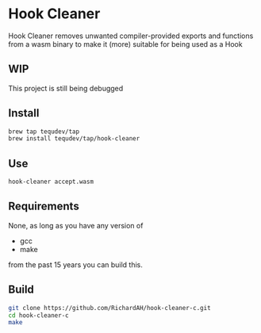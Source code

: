 # Hook Cleaner
Hook Cleaner removes unwanted compiler-provided exports and functions from a wasm binary to make it (more) suitable for being used as a Hook

## WIP
This project is still being debugged

## Install

```bash
brew tap tequdev/tap
brew install tequdev/tap/hook-cleaner
```

## Use

```bash
hook-cleaner accept.wasm
```

## Requirements
None, as long as you have any version of
* gcc
* make

from the past 15 years you can build this.

## Build
```bash
git clone https://github.com/RichardAH/hook-cleaner-c.git
cd hook-cleaner-c
make
```


